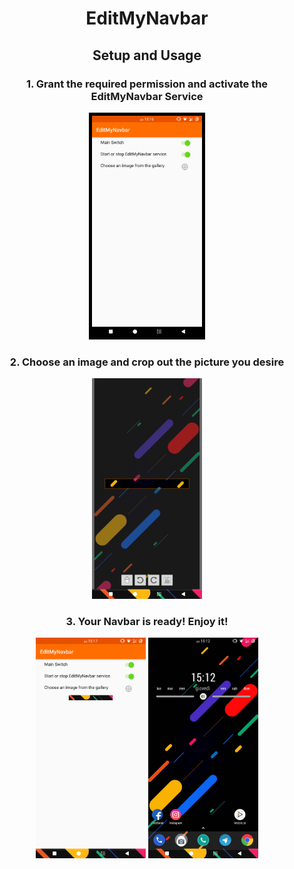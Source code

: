 <div align="center">
  <h1>EditMyNavbar</h1>
  <h2>Setup and Usage</h2>
  <h3>1. Grant the required permission and activate the EditMyNavbar Service</h3>
  <img
       src="https://github.com/pjnroll/EditMyNavbar/blob/master/images/Screen1.png"
       style="border:5px solid black"
       width="35%"
       height="35%"/>

  <h3>2. Choose an image and crop out the picture you desire</h3>
  <img
       src="https://github.com/pjnroll/EditMyNavbar/blob/master/images/Screen2.png"
       width="35%"
       height="35%"/>
  <h3>3. Your Navbar is ready! Enjoy it!</h3>
  <div align="center">
  <img
       src="https://github.com/pjnroll/EditMyNavbar/blob/master/images/Screen3.png"
       width="35%"
       height="35%"/>
  <img
       src="https://github.com/pjnroll/EditMyNavbar/blob/master/images/Screen4.png"
       width="35%"
       height="35%"/>
  </div>
</div>
